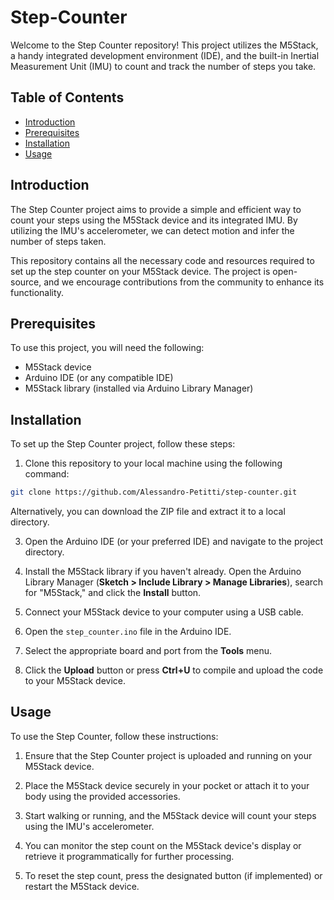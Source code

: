 
# Step-Counter

Welcome to the Step Counter repository! This project utilizes the M5Stack, a handy integrated development environment (IDE), and the built-in Inertial Measurement Unit (IMU) to count and track the number of steps you take.

## Table of Contents

- [Introduction](#introduction)
- [Prerequisites](#prerequisites)
- [Installation](#installation)
- [Usage](#usage)

## Introduction

The Step Counter project aims to provide a simple and efficient way to count your steps using the M5Stack device and its integrated IMU. By utilizing the IMU's accelerometer, we can detect motion and infer the number of steps taken.

This repository contains all the necessary code and resources required to set up the step counter on your M5Stack device. The project is open-source, and we encourage contributions from the community to enhance its functionality.

## Prerequisites

To use this project, you will need the following:

- M5Stack device
- Arduino IDE (or any compatible IDE)
- M5Stack library (installed via Arduino Library Manager)

## Installation

To set up the Step Counter project, follow these steps:

1. Clone this repository to your local machine using the following command:
```bash
git clone https://github.com/Alessandro-Petitti/step-counter.git
```

 Alternatively, you can download the ZIP file and extract it to a local directory.

3. Open the Arduino IDE (or your preferred IDE) and navigate to the project directory.

4. Install the M5Stack library if you haven't already. Open the Arduino Library Manager (**Sketch > Include Library > Manage Libraries**), search for "M5Stack," and click the **Install** button.

5. Connect your M5Stack device to your computer using a USB cable.

6. Open the `step_counter.ino` file in the Arduino IDE.

7. Select the appropriate board and port from the **Tools** menu.

8. Click the **Upload** button or press **Ctrl+U** to compile and upload the code to your M5Stack device.

## Usage

To use the Step Counter, follow these instructions:

1. Ensure that the Step Counter project is uploaded and running on your M5Stack device.

2. Place the M5Stack device securely in your pocket or attach it to your body using the provided accessories.

3. Start walking or running, and the M5Stack device will count your steps using the IMU's accelerometer.

4. You can monitor the step count on the M5Stack device's display or retrieve it programmatically for further processing.

5. To reset the step count, press the designated button (if implemented) or restart the M5Stack device.


